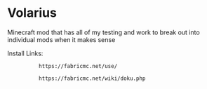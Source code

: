 # Volarius
Minecraft mod that has all of my testing and work to break out into individual mods when it makes sense


Install Links: 

              https://fabricmc.net/use/

              https://fabricmc.net/wiki/doku.php

